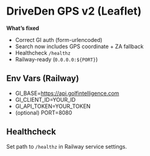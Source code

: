 
# DriveDen GPS v2 (Leaflet)

**What’s fixed**
- Correct GI auth (form-urlencoded)
- Search now includes GPS coordinate + ZA fallback
- Healthcheck `/healthz`
- Railway-ready (`0.0.0.0:${PORT}`)

## Env Vars (Railway)
- GI_BASE=https://api.golfintelligence.com
- GI_CLIENT_ID=YOUR_ID
- GI_API_TOKEN=YOUR_TOKEN
- (optional) PORT=8080

## Healthcheck
Set path to `/healthz` in Railway service settings.
